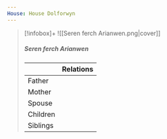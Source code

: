 ```yaml
---
House: House Dolforwyn
---
```


> [!infobox]+
> ![[Seren ferch Arianwen.png|cover]]
> ##### Seren ferch Arianwen
> || Relations   |
> | ---- | ---- |
> | Father ||
> | Mother |  |
> | Spouse | |
> | Children||
> | Siblings ||

